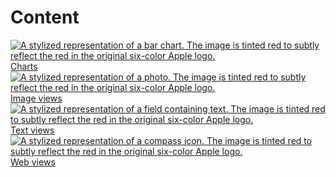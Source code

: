 Content
=======

[![A stylized representation of a bar chart. The image is tinted red to subtly reflect the red in the original six-color Apple logo.](https://docs-assets.developer.apple.com/published/20593a16d5c4198ea88a1a5828dac0d3/components-charts-thumbnail@2x.png) Charts](/design/human-interface-guidelines/charts) 
[![A stylized representation of a photo. The image is tinted red to subtly reflect the red in the original six-color Apple logo.](https://docs-assets.developer.apple.com/published/69164fb5ae6be90c99c8472e3cb77781/components-image-views-thumbnail@2x.png) Image views](/design/human-interface-guidelines/image-views) 
[![A stylized representation of a field containing text. The image is tinted red to subtly reflect the red in the original six-color Apple logo.](https://docs-assets.developer.apple.com/published/d6a62ee033737b778ecbb32660a7b842/components-text-views-thumbnail@2x.png) Text views](/design/human-interface-guidelines/text-views) 
[![A stylized representation of a compass icon. The image is tinted red to subtly reflect the red in the original six-color Apple logo.](https://docs-assets.developer.apple.com/published/2a6743c71b9e9fd37d76627f3c792f00/components-web-views-thumbnail@2x.png) Web views](/design/human-interface-guidelines/web-views) 

